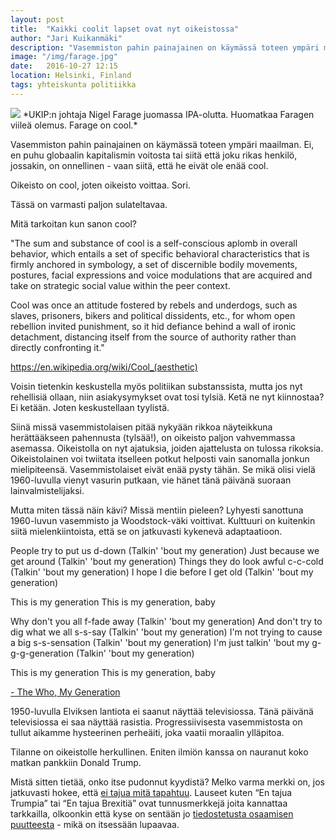 ```yaml
---
layout: post
title:  "Kaikki coolit lapset ovat nyt oikeistossa"
author: "Jari Kuikanmäki"
description: "Vasemmiston pahin painajainen on käymässä toteen ympäri maailman. Ei, en puhu globaalin kapitalismin voitosta tai siitä että joku rikas henkilö, jossakin, on onnellinen - vaan siitä, että he eivät ole enää cool."
image: "/img/farage.jpg"
date:   2016-10-27 12:15
location: Helsinki, Finland
tags: yhteiskunta politiikka
---
```


<div class="post-image">
<img src="{{ "/img/farage.jpg" | prepend: site.baseurl }}">
*UKIP:n johtaja Nigel Farage juomassa IPA-olutta. Huomatkaa Faragen viileä olemus. Farage on cool.*
</div>

Vasemmiston pahin painajainen on käymässä toteen ympäri maailman. Ei, en puhu globaalin kapitalismin voitosta tai siitä että joku rikas henkilö, jossakin, on onnellinen - vaan siitä, että he eivät ole enää cool.

Oikeisto on cool, joten oikeisto voittaa. Sori. 

Tässä on varmasti paljon sulateltavaa. 

Mitä tarkoitan kun sanon cool?  

"The sum and substance of cool is a self-conscious aplomb in overall behavior, which entails a set of specific behavioral characteristics that is firmly anchored in symbology, a set of discernible bodily movements, postures, facial expressions and voice modulations that are acquired and take on strategic social value within the peer context.

Cool was once an attitude fostered by rebels and underdogs, such as slaves, prisoners, bikers and political dissidents, etc., for whom open rebellion invited punishment, so it hid defiance behind a wall of ironic detachment, distancing itself from the source of authority rather than directly confronting it."

https://en.wikipedia.org/wiki/Cool_(aesthetic)

Voisin tietenkin keskustella myös politiikan substanssista, mutta jos nyt rehellisiä ollaan, niin asiakysymykset ovat tosi tylsiä. Ketä ne nyt kiinnostaa? Ei ketään. Joten keskustellaan tyylistä.

Siinä missä vasemmistolaisen pitää nykyään rikkoa näyteikkuna herättääkseen pahennusta (tylsää!), on oikeisto paljon vahvemmassa asemassa. Oikeistolla on nyt ajatuksia, joiden ajattelusta on tulossa rikoksia. Oikeistolainen voi twiitata itselleen potkut helposti vain sanomalla jonkun mielipiteensä. Vasemmistolaiset eivät enää pysty tähän. Se mikä olisi vielä 1960-luvulla vienyt vasurin putkaan, vie hänet tänä päivänä suoraan lainvalmistelijaksi. 

Mutta miten tässä näin kävi? Missä mentiin pieleen? Lyhyesti sanottuna 1960-luvun vasemmisto ja Woodstock-väki voittivat. Kulttuuri on kuitenkin siitä mielenkiintoista, että se on jatkuvasti kykenevä adaptaatioon.

People try to put us d-down (Talkin' 'bout my generation) 
Just because we get around (Talkin' 'bout my generation) 
Things they do look awful c-c-cold (Talkin' 'bout my generation) 
I hope I die before I get old (Talkin' 'bout my generation) 

This is my generation 
This is my generation, baby 

Why don't you all f-fade away (Talkin' 'bout my generation) 
And don't try to dig what we all s-s-say (Talkin' 'bout my generation) 
I'm not trying to cause a big s-s-sensation (Talkin' 'bout my generation) 
I'm just talkin' 'bout my g-g-g-generation (Talkin' 'bout my generation) 

This is my generation 
This is my generation, baby

<a href="https://www.youtube.com/watch?v=F03a-EYvifU" target="_blank">- The Who, My Generation</a>

1950-luvulla Elviksen lantiota ei saanut näyttää televisiossa. Tänä päivänä televisiossa ei saa näyttää rasistia. Progressiivisesta vasemmistosta on tullut aikamme hysteerinen perheäiti, joka vaatii moraalin ylläpitoa.

Tilanne on oikeistolle herkullinen. Eniten ilmiön kanssa on nauranut koko matkan pankkiin Donald Trump.

Mistä sitten tietää, onko itse pudonnut kyydistä? Melko varma merkki on, jos jatkuvasti hokee, että <a href="http://www.hs.fi/paakirjoitukset/a1477457259292" target="_blank">ei tajua mitä tapahtuu</a>. Lauseet kuten “En tajua Trumpia” tai “En tajua Brexitiä” ovat tunnusmerkkejä joita kannattaa tarkkailla, olkoonkin että kyse on sentään jo <a href="http://en.wikipedia.org/wiki/Four_stages_of_competence" target="_blank">tiedostetusta osaamisen puutteesta</a> - mikä on itsessään lupaavaa.